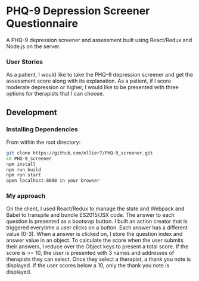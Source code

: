 # PHQ-9 Depression Screener Questionnaire
A PHQ-9 depression screener and assessment built using React/Redux and Node.js on the server.

### User Stories
As a patient, I would like to take the PHQ-9 depression screener and get the assessment score along with its explanation.
As a patient, if I score moderate depression or higher, I would like to be presented with three options for therapists that I can choose.


## Development

### Installing Dependencies

From within the root directory:

```sh
git clone https://github.com/ellier7/PHQ-9_screener.git
cd PHQ-9_screener
npm install
npm run build
npm run start
open localhost:8000 in your browser
```

### My approach
On the client, I used React/Redux to manage the state and Webpack and Babel to transpile and bundle ES2015/JSX code. The answer to each question is presented as a bootsrap button. I built an action creator that is triggered everytime a user clicks on a button. Each answer has a different value (0-3). When a answer is clicked on, I store the question index and answer value in an object. To calculate the score when the user submits their answers, I reduce over the Object keys to present a total score. If the score is >= 10, the user is presented with 3 names and addresses of therapists they can select. Once they select a therapist, a thank you note is displayed. If the user scores below a 10, only the thank you note is displayed. 
